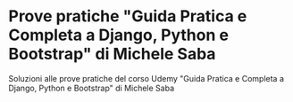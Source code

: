# Prove pratiche "Guida Pratica e Completa a Django, Python e Bootstrap" di Michele Saba

Soluzioni alle prove pratiche del corso Udemy "Guida Pratica e Completa a Django, Python e Bootstrap" di Michele Saba
